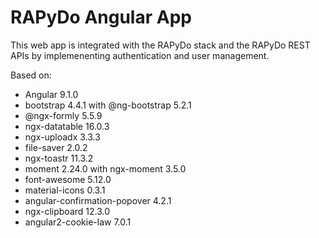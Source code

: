 # RAPyDo Angular App

This web app is integrated with the RAPyDo stack and the RAPyDo REST APIs by implemenenting authentication and user management.

Based on:

*   Angular 9.1.0
*   bootstrap 4.4.1 with @ng-bootstrap 5.2.1
*   @ngx-formly 5.5.9
*   ngx-datatable 16.0.3
*   ngx-uploadx 3.3.3
*   file-saver 2.0.2
*   ngx-toastr 11.3.2
*   moment 2.24.0 with ngx-moment 3.5.0
*   font-awesome 5.12.0
*   material-icons 0.3.1
*   angular-confirmation-popover 4.2.1
*   ngx-clipboard 12.3.0
*   angular2-cookie-law 7.0.1
